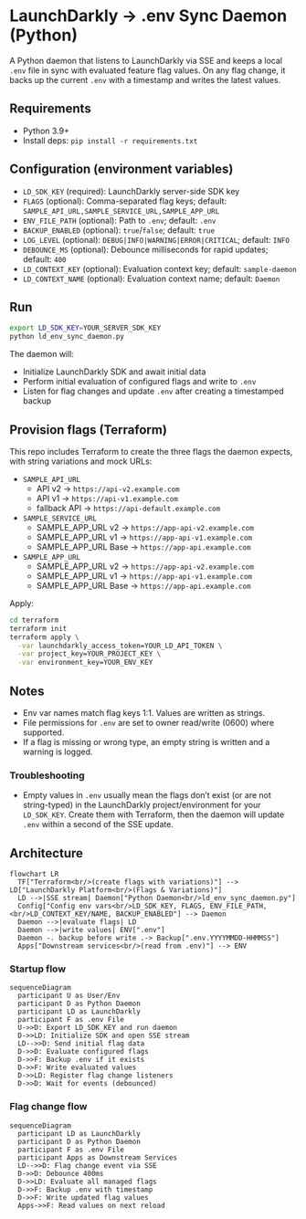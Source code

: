 # LaunchDarkly → .env Sync Daemon (Python)

A Python daemon that listens to LaunchDarkly via SSE and keeps a local `.env` file in sync with evaluated feature flag values. On any flag change, it backs up the current `.env` with a timestamp and writes the latest values.

## Requirements

- Python 3.9+
- Install deps: `pip install -r requirements.txt`

## Configuration (environment variables)

- `LD_SDK_KEY` (required): LaunchDarkly server-side SDK key
- `FLAGS` (optional): Comma-separated flag keys; default: `SAMPLE_API_URL,SAMPLE_SERVICE_URL,SAMPLE_APP_URL`
- `ENV_FILE_PATH` (optional): Path to `.env`; default: `.env`
- `BACKUP_ENABLED` (optional): `true`/`false`; default: `true`
- `LOG_LEVEL` (optional): `DEBUG|INFO|WARNING|ERROR|CRITICAL`; default: `INFO`
- `DEBOUNCE_MS` (optional): Debounce milliseconds for rapid updates; default: `400`
- `LD_CONTEXT_KEY` (optional): Evaluation context key; default: `sample-daemon`
- `LD_CONTEXT_NAME` (optional): Evaluation context name; default: `Daemon`

## Run

```bash
export LD_SDK_KEY=YOUR_SERVER_SDK_KEY
python ld_env_sync_daemon.py
```

The daemon will:
- Initialize LaunchDarkly SDK and await initial data
- Perform initial evaluation of configured flags and write to `.env`
- Listen for flag changes and update `.env` after creating a timestamped backup

## Provision flags (Terraform)

This repo includes Terraform to create the three flags the daemon expects, with string variations and mock URLs:

- `SAMPLE_API_URL`
  - API v2 → `https://api-v2.example.com`
  - API v1 → `https://api-v1.example.com`
  - fallback API → `https://api-default.example.com`
- `SAMPLE_SERVICE_URL`
  - SAMPLE_APP_URL v2 → `https://app-api-v2.example.com`
  - SAMPLE_APP_URL v1 → `https://app-api-v1.example.com`
  - SAMPLE_APP_URL Base → `https://app-api.example.com`
- `SAMPLE_APP_URL`
  - SAMPLE_APP_URL v2 → `https://app-api-v2.example.com`
  - SAMPLE_APP_URL v1 → `https://app-api-v1.example.com`
  - SAMPLE_APP_URL Base → `https://app-api.example.com`

Apply:

```bash
cd terraform
terraform init
terraform apply \
  -var launchdarkly_access_token=YOUR_LD_API_TOKEN \
  -var project_key=YOUR_PROJECT_KEY \
  -var environment_key=YOUR_ENV_KEY
```

## Notes

- Env var names match flag keys 1:1. Values are written as strings.
- File permissions for `.env` are set to owner read/write (0600) where supported.
- If a flag is missing or wrong type, an empty string is written and a warning is logged.

### Troubleshooting

- Empty values in `.env` usually mean the flags don’t exist (or are not string-typed) in the LaunchDarkly project/environment for your `LD_SDK_KEY`. Create them with Terraform, then the daemon will update `.env` within a second of the SSE update.

## Architecture

```mermaid
flowchart LR
  TF["Terraform<br/>(create flags with variations)"] --> LD["LaunchDarkly Platform<br/>(Flags & Variations)"]
  LD -->|SSE stream| Daemon["Python Daemon<br/>ld_env_sync_daemon.py"]
  Config["Config env vars<br/>LD_SDK_KEY, FLAGS, ENV_FILE_PATH,<br/>LD_CONTEXT_KEY/NAME, BACKUP_ENABLED"] --> Daemon
  Daemon -->|evaluate flags| LD
  Daemon -->|write values| ENV[".env"]
  Daemon -. backup before write .-> Backup[".env.YYYYMMDD-HHMMSS"]
  Apps["Downstream services<br/>(read from .env)"] --> ENV
```

### Startup flow

```mermaid
sequenceDiagram
  participant U as User/Env
  participant D as Python Daemon
  participant LD as LaunchDarkly
  participant F as .env File
  U->>D: Export LD_SDK_KEY and run daemon
  D->>LD: Initialize SDK and open SSE stream
  LD-->>D: Send initial flag data
  D->>D: Evaluate configured flags
  D->>F: Backup .env if it exists
  D->>F: Write evaluated values
  D->>LD: Register flag change listeners
  D->>D: Wait for events (debounced)
```

### Flag change flow

```mermaid
sequenceDiagram
  participant LD as LaunchDarkly
  participant D as Python Daemon
  participant F as .env File
  participant Apps as Downstream Services
  LD-->>D: Flag change event via SSE
  D->>D: Debounce 400ms
  D->>LD: Evaluate all managed flags
  D->>F: Backup .env with timestamp
  D->>F: Write updated flag values
  Apps->>F: Read values on next reload
```


